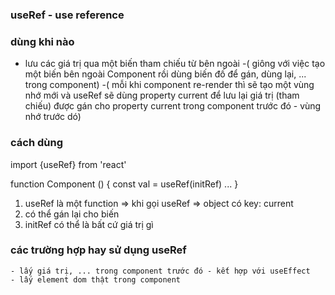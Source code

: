 ### useRef - use reference

### dùng khi nào

- lưu các giá trị qua một biến tham chiếu từ bên ngoài
  -( giông với việc tạo một biến bên ngoài Component rồi dùng biến đố để gán, dùng lại, ... trong component)
  -( mỗi khi component re-render thì sẽ tạo một vùng nhớ mới và useRef sẽ dùng property current để lưu lại giá trị (tham chiếu) được gán cho property current trong component trước đó - vùng nhớ trước dó)

### cách dùng

import {useRef} from 'react'

function Component () {
const val = useRef(initRef)
...
}

1. useRef là một function
   => khi gọi useRef => object có key: current
2. có thể gán lại cho biến
3. initRef có thể là bất cứ giá trị gì

### các trường hợp hay sử dụng useRef

    - lấy giá trị, ... trong component trước đó - kết hợp với useEffect
    - lấy element dom thật trong component
